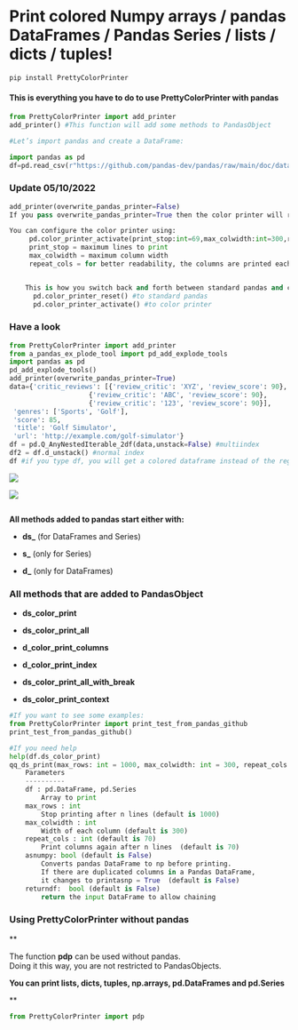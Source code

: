 # **Print colored Numpy arrays / pandas DataFrames / Pandas Series / lists / dicts / tuples!**

```python
pip install PrettyColorPrinter
```

#### **This is everything you have to do to use PrettyColorPrinter with pandas**

```python
from PrettyColorPrinter import add_printer
add_printer() #This function will add some methods to PandasObject

#Let’s import pandas and create a DataFrame:

import pandas as pd
df=pd.read_csv(r"https://github.com/pandas-dev/pandas/raw/main/doc/data/air_quality_no2_long.csv")
```

### **Update 05/10/2022**

```python
add_printer(overwrite_pandas_printer=False)
If you pass overwrite_pandas_printer=True then the color printer will replace __str__ and __repr__ from pandas

You can configure the color printer using:
     pd.color_printer_activate(print_stop:int=69,max_colwidth:int=300,repeat_cols:int=70)
     print_stop = maximum lines to print
     max_colwidth = maximum column width
     repeat_cols = for better readability, the columns are printed each x row


    This is how you switch back and forth between standard pandas and color printer:
      pd.color_printer_reset() #to standard pandas
      pd.color_printer_activate() #to color printer

```

### Have a look

```python
from PrettyColorPrinter import add_printer
from a_pandas_ex_plode_tool import pd_add_explode_tools
import pandas as pd
pd_add_explode_tools()
add_printer(overwrite_pandas_printer=True)
data={'critic_reviews': [{'review_critic': 'XYZ', 'review_score': 90},
                    {'review_critic': 'ABC', 'review_score': 90},
                    {'review_critic': '123', 'review_score': 90}],
 'genres': ['Sports', 'Golf'],
 'score': 85,
 'title': 'Golf Simulator',
 'url': 'http://example.com/golf-simulator'}
df = pd.Q_AnyNestedIterable_2df(data,unstack=False) #multiindex 
df2 = df.d_unstack() #normal index
df #if you type df, you will get a colored dataframe instead of the regular pandas version
```

![](https://github.com/hansalemaos/PrettyColorPrinter/raw/main/a12.png)

![](https://github.com/hansalemaos/PrettyColorPrinter/raw/main/a13.png)



<img title="" src="https://github.com/hansalemaos/PrettyColorPrinter/raw/main/a11.png" alt="">

**All methods added to pandas start either with:**

- **ds_** (for DataFrames and Series)

- **s_** (only for Series) 

- **d_** (only for DataFrames)

### **All methods that are added to PandasObject**

- **ds_color_print**

- **ds_color_print_all**

- **d_color_print_columns**

- **d_color_print_index**

- **ds_color_print_all_with_break**

- **ds_color_print_context**

```python
#If you want to see some examples:
from PrettyColorPrinter import print_test_from_pandas_github
print_test_from_pandas_github()

#If you need help
help(df.ds_color_print)
qq_ds_print(max_rows: int = 1000, max_colwidth: int = 300, repeat_cols: int = 70, asnumpy: bool = False, returndf: bool = False) -> Union[pandas.core.frame.DataFrame, pandas.core.series.Series, NoneType] method of pandas.core.frame.DataFrame instance
    Parameters
    ----------
    df : pd.DataFrame, pd.Series
        Array to print
    max_rows : int
        Stop printing after n lines (default is 1000)
    max_colwidth : int
        Width of each column (default is 300)
    repeat_cols : int (default is 70)
        Print columns again after n lines  (default is 70)
    asnumpy: bool (default is False)
        Converts pandas DataFrame to np before printing.
        If there are duplicated columns in a Pandas DataFrame,
        it changes to printasnp = True  (default is False)
    returndf:  bool (default is False)
        return the input DataFrame to allow chaining
```

### Using PrettyColorPrinter without pandas

**

The function **pdp** can be used without pandas.   
Doing it this way, you are not restricted to PandasObjects.

**You can print lists, dicts, tuples, np.arrays, pd.DataFrames and pd.Series**

**

```python
from PrettyColorPrinter import pdp
```

<img title="" src="https://github.com/hansalemaos/PrettyColorPrinter/raw/main/a1.png" alt="">
<img title="" src="https://github.com/hansalemaos/PrettyColorPrinter/raw/main/a2.png" alt="">
<img title="" src="https://github.com/hansalemaos/PrettyColorPrinter/raw/main/a3.png" alt="">
<img title="" src="https://github.com/hansalemaos/PrettyColorPrinter/raw/main/a5.png" alt="">

